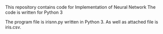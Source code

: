 This repository contains code for Implementation of Neural Network
The code is written for Python 3

The program file is irisnn.py written in Python 3. As well as attached file is iris.csv.

